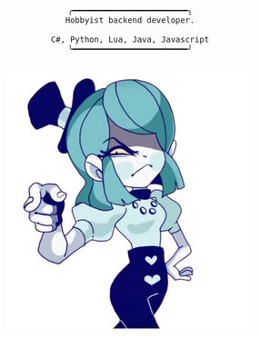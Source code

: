 <p align="center">
	<br>
	<br>
	<br>
	<samp>
	╭━━━━━━━━━━━━━━━━━━━━━━━━╮
	<br>
	Hobbyist backend developer.
	<br>
	<br>
	C#, Python, Lua, Java, Javascript
	<br>
	╰━━━━━━━━━━━━━━━━━━━━━━━━╯
	</samp>
	<br>
	<br>
	<br>
	<a href="https://www.youtube.com/c/DEMONDICEKAREN">
		<img height="450" src="./media/cutout.png"></br>
	<a>
</p>